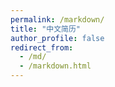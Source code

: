 ```yaml
---
permalink: /markdown/
title: "中文简历"
author_profile: false
redirect_from: 
  - /md/
  - /markdown.html
---
```


<script type="text/javascript" id="clustrmaps" src="//clustrmaps.com/map_v2.js?d=vErKoIKYmqOR9Ma1fRhel4OuyPd3lQJX26PGzWHGQCg&cl=ffffff&w=a"></script>